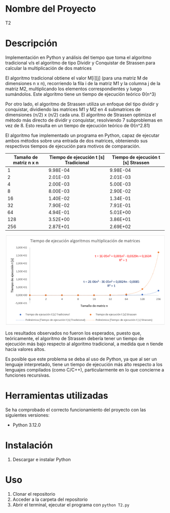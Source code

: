 # Nombre del Proyecto
T2

# Descripción
Implementación en Python y análisis del tiempo que toma el algoritmo tradicional v/s el algoritmo de tipo Dividir y Conquistar de Strassen para calcular la multiplicación de dos matrices

El algoritmo tradicional obtiene el valor M[i][j] (para una matriz M de dimensiones n x n), recorriendo la fila i de la matriz M1 y la columna j de la matriz M2, multiplicando los elementos correspondientes y luego sumándolos. Este algoritmo tiene un tiempo de ejecución teórico Θ(n^3)

Por otro lado, el algoritmo de Strassen utiliza un enfoque del tipo dividir y conquistar, dividiendo las matrices M1 y M2 en 4 submatrices de dimensiones (n/2) x (n/2) cada una. El algoritmo de Strassen optimiza el método más directo de dividir y conquistar, resolviendo 7 subproblemas en vez de 8. Esto resulta en un tiempo de ejecución teórico de Θ(n^2.81)

El algoritmo fue implementado un programa en Python, capaz de ejecutar ambos métodos sobre una entrada de dos matrices, obteniendo sus respectivos tiempos de ejecución para motivos de comparación.

| Tamaño de matriz n x n | Tiempo de ejecución t [s] Tradicional | Tiempo de ejecución t [s] Strassen |
|------------------------|--------------------------------------|----------------------------------|
| 1                      | 9.98E-04                             | 9.98E-04                         |
| 2                      | 2.01E-03                             | 2.01E-03                         |
| 4                      | 2.00E-03                             | 5.00E-03                         |
| 8                      | 8.00E-03                             | 2.90E-02                         |
| 16                     | 1.40E-02                             | 1.34E-01                         |
| 32                     | 7.90E-02                             | 7.91E-01                         |
| 64                     | 4.94E-01                             | 5.01E+00                         |
| 128                    | 3.52E+00                             | 3.86E+01                         |
| 256                    | 2.87E+01                             | 2.69E+02                         |

![Gráfico comparativo entre tiempo de ejecución (en segundos) método tradicional y método Strassen](grafico.png)

Los resultados observados no fueron los esperados, puesto que, teóricamente, el algoritmo de Strassen debería tener un tiempo de ejecución más bajo respecto al algoritmo tradicional, a medida que n tiende hacia valores altos.

Es posible que este problema se deba al uso de Python, ya que al ser un lenguaje interpretado, tiene un tiempo de ejecución más alto respecto a los lenguajes compilados (como C/C++), particularmente en lo que concierne a funciones recursivas.

# Herramientas utilizadas
Se ha comprobado el correcto funcionamiento del proyecto con las siguientes versiones:

- Python 3.12.0

# Instalación
1. Descargar e instalar Python

# Uso
1. Clonar el repositorio
2. Acceder a la carpeta del repositorio
3. Abrir el terminal, ejecutar el programa con `python T2.py`